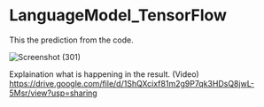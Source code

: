 # LanguageModel_TensorFlow

This the prediction from the code.

![Screenshot (301)](https://user-images.githubusercontent.com/75822824/146665270-4a08c83a-a0ab-4428-b7b8-471cafcf723e.png)

Explaination what is happening in the result. (Video)
https://drive.google.com/file/d/1ShQXcixf81m2g9P7qk3HDsQ8jwL-5Msr/view?usp=sharing

